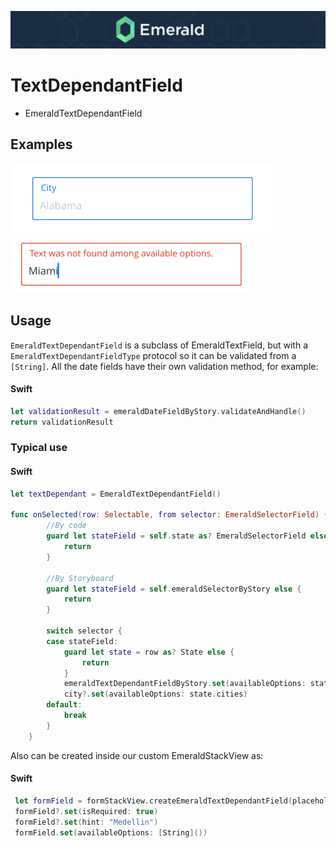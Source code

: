 <p align="center"><img src="/Resources/Images/Header.png" /></p>

# TextDependantField
<ul class="icon-list">
  <li class="icon-list-item icon-list-item--spec">EmeraldTextDependantField</li>
</ul>

## Examples
<img src="/Resources/Images/EmeraldTextDependantField.png" />
<img src="/Resources/Images/EmeraldTextDependantFieldError.png" />

## Usage

`EmeraldTextDependantField` is a subclass of EmeraldTextField, but with a `EmeraldTextDependantFieldType` protocol so it can be validated from a `[String]`. All the date fields have their own validation method, for example:

#### Swift
```swift
let validationResult = emeraldDateFieldByStory.validateAndHandle()
return validationResult
```
### Typical use

#### Swift
```swift
let textDependant = EmeraldTextDependantField()

func onSelected(row: Selectable, from selector: EmeraldSelectorField) {
        //By code
        guard let stateField = self.state as? EmeraldSelectorField else {
            return
        }
        
        //By Storyboard
        guard let stateField = self.emeraldSelectorByStory else {
            return
        }

        switch selector {
        case stateField:
            guard let state = row as? State else {
                return
            }
            emeraldTextDependantFieldByStory.set(availableOptions: state.cities)
            city?.set(availableOptions: state.cities)
        default:
            break
        }
    }
```

Also can be created inside our custom EmeraldStackView as:

#### Swift
```swift
 let formField = formStackView.createEmeraldTextDependantField(placeholder: "City")
 formField?.set(isRequired: true)
 formField?.set(hint: "Medellin")
 formField.set(availableOptions: [String]())
```
